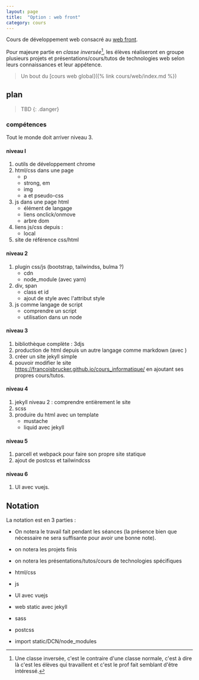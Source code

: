 ```yaml
---
layout: page
title:  "Option : web front"
category: cours
---
```



Cours de développement web consacré au [web front](https://fr.wikipedia.org/wiki/D%C3%A9veloppement_web_frontal).

Pour majeure partie en *classe inversée*[^1], les élèves réaliseront en groupe plusieurs projets et présentations/cours/tutos de technologies web selon leurs connaissances et leur appétence. 

[^1]: Une classe inversée, c'est le contraire d'une classe normale, c'est à dire là c'est les élèves qui travaillent et c'est le prof fait semblant d'être intéressé.

> Un bout du [cours web global]({% link cours/web/index.md %})

## plan

> TBD
{: .danger}


### compétences

Tout le monde doit arriver niveau 3.

#### niveau I

1. outils de développement chrome
2. html/css dans une page
   * p 
   * strong, em
   * img
   * a et pseudo-css
3. js dans une page html
   * élément de langage
   * liens onclick/onmove
   * arbre dom 
4. liens js/css depuis :
   * local
5. site de référence css/html

#### niveau 2

1. plugin css/js (bootstrap, tailwindss, bulma ?)
   * cdn
   * node_module (avec yarn)
2. div, span
   * class et id
   * ajout de style avec l'attribut style
3. js comme langage de script 
   * comprendre un script
   * utilisation dans un node

#### niveau 3

1. bibliothèque complète : 3djs
2. production de html depuis un autre langage comme markdown (avec )
3. créer un site jekyll simple
4. pouvoir modifier le site <https://francoisbrucker.github.io/cours_informatique/> en ajoutant ses propres cours/tutos. 

#### niveau 4 

1. jekyll niveau 2 : comprendre entièrement le site
2. scss
3. produire du html avec un template 
   * mustache 
   * liquid avec jekyll

#### niveau 5

1. parcell et webpack pour faire son propre site statique
2. ajout de postcss et tailwindcss

#### niveau 6

1. UI avec vuejs.


## Notation

La notation est en 3 parties : 

* On notera le travail fait pendant les séances (la présence bien que nécessaire ne sera suffisante pour avoir une bonne note). 
* on notera les projets finis
* on notera les présentations/tutos/cours de technologies spécifiques

* html/css
* js
* UI avec vuejs
* web static avec jekyll
* sass
* postcss
* import static/DCN/node_modules